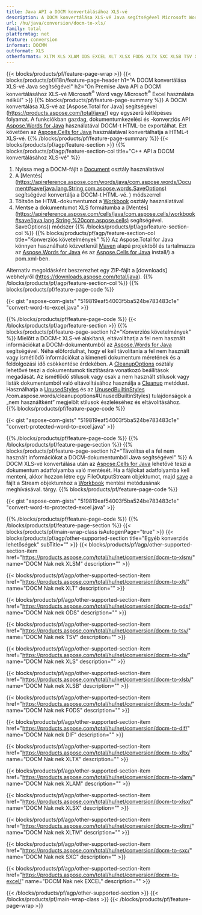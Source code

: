 ```yaml
---
title: Java API a DOCM konvertálásához XLS-vé
description: A DOCM konvertálása XLS-vé Java segítségével Microsoft Word vagy Microsoft Excel használata nélkül
url: /hu/java/conversion/docm-to-xls/
family: total
platformtag: net
feature: conversion
informat: DOCMM
outformat: XLS
otherformats: XLTM XLS XLAM ODS EXCEL XLT XLSX FODS XLTX SXC XLSB TSV XLSM DIF
---
```

{{< blocks/products/pf/feature-page-wrap >}}
{{< blocks/products/pf/i18n/feature-page-header h1="A DOCM konvertálása XLS-vé Java segítségével" h2="On Premise Java API a DOCM konvertálásához XLS-vé Microsoft<sup>&reg;</sup> Word vagy Microsoft<sup>&reg;</sup> Excel használata nélkül" >}}
{{% blocks/products/pf/feature-page-summary %}}
A DOCM konvertálása XLS-vé az [Aspose.Total for Java] segítségével (https://products.aspose.com/total/java/) egy egyszerű kétlépéses folyamat. A funkciókban gazdag, dokumentumkezelési és -konverziós API [Aspose.Words for Java](https://products.aspose.com/words/java/) használatával DOCM-t HTML-be exportálhat. Ezt követően az [Aspose.Cells for Java](https://products.aspose.com/cells/java/) használatával konvertálhatja a HTML-t XLS-vé.
{{% /blocks/products/pf/feature-page-summary  %}}
{{< blocks/products/pf/agp/feature-section >}}
{{% blocks/products/pf/agp/feature-section-col title="C++ API a DOCM konvertálásához XLS-vé" %}}
1. Nyissa meg a DOCM-fájlt a [Document](https://apireference.aspose.com/words/java/com.aspose.words/Document) osztály használatával
2. A [Mentés](https://apireference.aspose.com/words/java/com.aspose.words/Document#save(java.lang.String,com.aspose.words.SaveOptions) segítségével konvertálja a DOCM-t HTML-vé. ) módszerrel
3. Töltsön be HTML-dokumentumot a [Workbook](https://apireference.aspose.com/cells/java/com.aspose.cells/Workbook) osztály használatával
4. Mentse a dokumentumot XLS formátumba a [Mentés](https://apireference.aspose.com/cells/java/com.aspose.cells/workbook#save(java.lang.String,%20com.aspose.cells) segítségével. SaveOptions)) módszer
{{% /blocks/products/pf/agp/feature-section-col %}}
{{% blocks/products/pf/agp/feature-section-col title="Konverziós követelmények" %}}
Az Aspose.Total for Java könnyen használható közvetlenül [Maven](https://repository.aspose.com/webapp/#/artifacts/browse/tree/General/repo/com/aspose/aspose-total) alapú projektből és tartalmazza az [Aspose.Words for Java](https://docms.aspose.com/words/java/installation/) és az [Aspose.Cells for Java](https://docms.aspose.com/cells/java/) install/) a pom.xml-ben.

Alternatív megoldásként beszerezhet egy ZIP-fájlt a [downloads] webhelyről (https://downloads.aspose.com/total/java).
{{% /blocks/products/pf/agp/feature-section-col %}}
{{% blocks/products/pf/feature-page-code %}}

{{< gist "aspose-com-gists" "519819eaf54003f5ba524be783483c1e" "convert-word-to-excel.java" >}}


{{% /blocks/products/pf/feature-page-code %}}
{{< /blocks/products/pf/agp/feature-section >}}
{{% blocks/products/pf/feature-page-section  h2="Konverziós követelmények" %}}
Mielőtt a DOCM-t XLS-vé alakítaná, eltávolíthatja a fel nem használt információkat a DOCM-dokumentumból az [Aspose.Words for Java](https://products.aspose.com/words/java/) segítségével. Néha előfordulhat, hogy el kell távolítania a fel nem használt vagy ismétlődő információkat a kimeneti dokumentum méretének és a feldolgozási idő csökkentése érdekében. A [CleanupOptions](https://apireference.aspose.com/words/java/com.aspose.words/CleanupOptions) osztály lehetővé teszi a dokumentumok tisztítására vonatkozó beállítások megadását. Az ismétlődő stílusok vagy csak a nem használt stílusok vagy listák dokumentumból való eltávolításához használja a [Cleanup](https://apireference.aspose.com/words/java/com.aspose.words/Document#cleanup()) metódust. Használhatja a [UnusedStyles](https://apireference.aspose.com/words/java/com.aspose.words/cleanupoptions#UnusedStyles) és az [UnusedBuiltinStyles](https://apireference.aspose.com/words/java) /com.aspose.words/cleanupoptions#UnusedBuiltinStyles) tulajdonságok a „nem használtként” megjelölt stílusok észleléséhez és eltávolításához.  
{{% blocks/products/pf/feature-page-code %}}

{{< gist "aspose-com-gists" "519819eaf54003f5ba524be783483c1e" "convert-protected-word-to-excel.java" >}}

{{% /blocks/products/pf/feature-page-code  %}}
{{% /blocks/products/pf/feature-page-section %}}
{{% blocks/products/pf/feature-page-section  h2="Távolítsa el a fel nem használt információkat a DOCM-dokumentumból Java segítségével" %}}
A DOCM XLS-vé konvertálása után az [Aspose.Cells for Java](https://products.aspose.com/cells/java/) lehetővé teszi a dokumentum adatfolyamba való mentését. Ha a fájlokat adatfolyamba kell menteni, akkor hozzon létre egy FileOutputStream objektumot, majd [save](https://apireference.aspose.com/cells/java/com.aspose.cells/workbook#save(java.io.OutputStream.%20com.aspose.cells.SaveOptions)) a fájlt a Stream objektumhoz a [Workbook](https://apireference.aspose.com/cells/java/com.aspose.cells/Workbook) mentési metódusának meghívásával. tárgy. 
{{% blocks/products/pf/feature-page-code %}}

{{< gist "aspose-com-gists" "519819eaf54003f5ba524be783483c1e" "convert-word-to-protected-excel.java" >}}

{{% /blocks/products/pf/feature-page-code  %}}
{{% /blocks/products/pf/feature-page-section %}}
{{< blocks/products/pf/main-wrap-class isAutogenPage="true" >}}
{{< blocks/products/pf/agp/other-supported-section title="Egyéb konverziós lehetőségek" subTitle="" >}}
{{< blocks/products/pf/agp/other-supported-section-item href="https://products.aspose.com/total/hu/net/conversion/docm-to-xlsm/" name="DOCM Nak nek XLSM" description="" >}}

{{< blocks/products/pf/agp/other-supported-section-item href="https://products.aspose.com/total/hu/net/conversion/docm-to-xlt/" name="DOCM Nak nek XLT" description="" >}}

{{< blocks/products/pf/agp/other-supported-section-item href="https://products.aspose.com/total/hu/net/conversion/docm-to-ods/" name="DOCM Nak nek ODS" description="" >}}

{{< blocks/products/pf/agp/other-supported-section-item href="https://products.aspose.com/total/hu/net/conversion/docm-to-tsv/" name="DOCM Nak nek TSV" description="" >}}

{{< blocks/products/pf/agp/other-supported-section-item href="https://products.aspose.com/total/hu/net/conversion/docm-to-xls/" name="DOCM Nak nek XLS" description="" >}}

{{< blocks/products/pf/agp/other-supported-section-item href="https://products.aspose.com/total/hu/net/conversion/docm-to-xlsb/" name="DOCM Nak nek XLSB" description="" >}}

{{< blocks/products/pf/agp/other-supported-section-item href="https://products.aspose.com/total/hu/net/conversion/docm-to-fods/" name="DOCM Nak nek FODS" description="" >}}

{{< blocks/products/pf/agp/other-supported-section-item href="https://products.aspose.com/total/hu/net/conversion/docm-to-dif/" name="DOCM Nak nek DIF" description="" >}}

{{< blocks/products/pf/agp/other-supported-section-item href="https://products.aspose.com/total/hu/net/conversion/docm-to-xltx/" name="DOCM Nak nek XLTX" description="" >}}

{{< blocks/products/pf/agp/other-supported-section-item href="https://products.aspose.com/total/hu/net/conversion/docm-to-xlam/" name="DOCM Nak nek XLAM" description="" >}}

{{< blocks/products/pf/agp/other-supported-section-item href="https://products.aspose.com/total/hu/net/conversion/docm-to-xlsx/" name="DOCM Nak nek XLSX" description="" >}}

{{< blocks/products/pf/agp/other-supported-section-item href="https://products.aspose.com/total/hu/net/conversion/docm-to-xltm/" name="DOCM Nak nek XLTM" description="" >}}

{{< blocks/products/pf/agp/other-supported-section-item href="https://products.aspose.com/total/hu/net/conversion/docm-to-sxc/" name="DOCM Nak nek SXC" description="" >}}

{{< blocks/products/pf/agp/other-supported-section-item href="https://products.aspose.com/total/hu/net/conversion/docm-to-excel/" name="DOCM Nak nek EXCEL" description="" >}}


{{< /blocks/products/pf/agp/other-supported-section >}}
{{< /blocks/products/pf/main-wrap-class >}}
{{< /blocks/products/pf/feature-page-wrap >}}